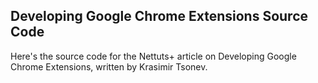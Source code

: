 ## Developing Google Chrome Extensions Source Code

Here's the source code for the Nettuts+ article on Developing Google Chrome 
Extensions, written by Krasimir Tsonev.